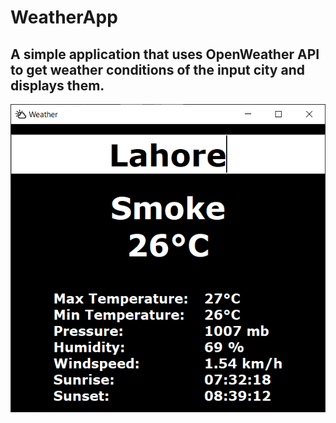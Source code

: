 # WeatherApp

## A simple application that uses OpenWeather API to get weather conditions of the input city and displays them. 

<img src = "/images/sc.png">
